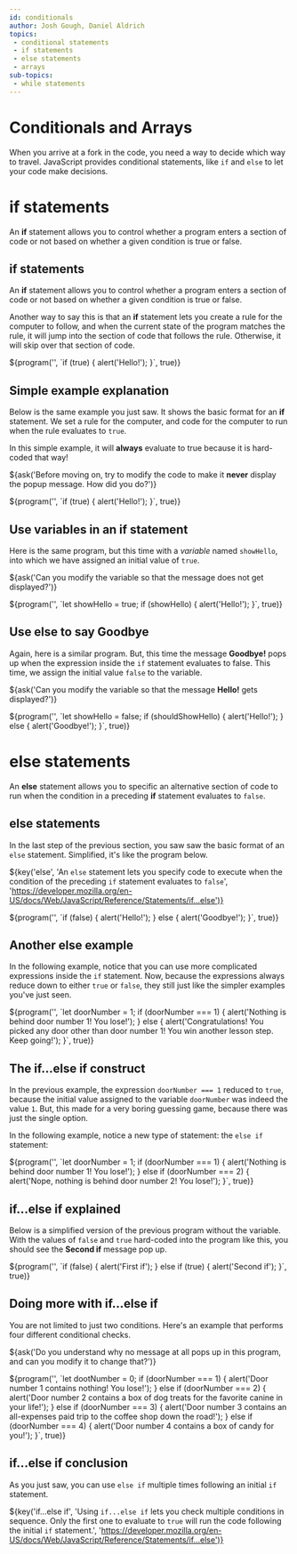 ```yaml
---
id: conditionals
author: Josh Gough, Daniel Aldrich
topics:
 - conditional statements
 - if statements
 - else statements
 - arrays
sub-topics:
 - while statements
---
```


# Conditionals and Arrays

When you arrive at a fork in the code, you need a way to decide which way to travel. JavaScript provides conditional statements, like `if` and `else` to let your code make decisions.
# if statements

An **if** statement allows you to control whether a program enters a section of code or not based on whether a given condition is true or false. 

## if statements

An **if** statement allows you to control whether a program enters a section of code or not based on whether a given condition is true or false.

Another way to say this is that an **if** statement lets you create a rule for the computer to follow, and when the current state of the program matches the rule, it will jump into the section of code that follows the rule. Otherwise, it will skip over that section of code.

${program('', \`if (true) {
	alert('Hello!');
}\`, true)}

## Simple example explanation

Below is the same example you just saw. It shows the basic format for an **if** statement. We set a rule for the computer, and code for the computer to run when the rule evaluates to `true`.

In this simple example, it will **always** evaluate to true because it is hard-coded that way!

${ask('Before moving on, try to modify the code to make it <b>never</b> display the popup message. How did you do?')}

${program('', \`if (true) {
	alert('Hello!');
}\`, true)}

## Use variables in an if statement

Here is the same program, but this time with a *variable* named `showHello`, into which we have assigned an initial value of `true`. 

${ask('Can you modify the variable so that the message does not get displayed?')}

${program('', \`let showHello = true;
if (showHello) {
	alert('Hello!');
}\`, true)}

## Use else to say Goodbye

Again, here is a similar program. But, this time the message **Goodbye!** pops up when the expression inside the `if` statement evaluates to false. This time, we assign the initial value `false` to the variable.

${ask('Can you modify the variable so that the message <b>Hello!</b> gets displayed?')}

${program('', \`let showHello = false;
if (shouldShowHello) {
	alert('Hello!');
} else {
	alert('Goodbye!');
}\`, true)}

# else statements

An **else** statement allows you to specific an alternative section of code to run when the condition in a preceding **if** statement evaluates to `false`.

## else statements

In the last step of the previous section, you saw saw the basic format of an `else` statement. Simplified, it's like the program below.

${key('else', 'An <code>else</code> statement lets you specify code to execute when the condition of the preceding <code>if</code> statement evaluates to <code>false</code>', 'https://developer.mozilla.org/en-US/docs/Web/JavaScript/Reference/Statements/if...else')}

${program('', \`if (false) {
	alert('Hello!');
} else {
	alert('Goodbye!');
}\`, true)}

## Another else example

In the following example, notice that you can use more complicated expressions inside the `if` statement. Now, because the expressions always reduce down to either `true` or `false`, they still just like the simpler examples you've just seen.

${program('', \`let doorNumber = 1;
if (doorNumber === 1) {
	alert('Nothing is behind door number 1! You lose!');
} else {
	alert('Congratulations! You picked any door other than door number 1! You win another lesson step. Keep going!');
}\`, true)}

## The if...else if construct

In the previous example, the expression `doorNumber === 1` reduced to `true`, because the initial value assigned to the variable `doorNumber` was indeed the value `1`. But, this made for a very boring guessing game, because there was just the single option.

In the following example, notice a new type of statement: the `else if` statement:

${program('', \`let doorNumber = 1;
if (doorNumber === 1) {
	alert('Nothing is behind door number 1! You lose!');
} else if (doorNumber === 2) {
	alert('Nope, nothing is behind door number 2! You lose!');
}\`, true)}

## if...else if explained

Below is a simplified version of the previous program without the variable. With the values of `false` and `true` hard-coded into the program like this, you should see the **Second if** message pop up.

${program('', \`if (false) {
	alert('First if');
} else if (true) {
	alert('Second if');
}\`, true)}

## Doing more with if...else if

You are not limited to just two conditions. Here's an example that performs four different conditional checks.

${ask('Do you understand why no message at all pops up in this program, and can you modify it to change that?')}

${program('', \`let dootNumber = 0;
if (doorNumber === 1) {
	alert('Door number 1 contains nothing! You lose!');
} else if (doorNumber === 2) {
	alert('Door number 2 contains a box of dog treats for the favorite canine in your life!');
} else if (doorNumber === 3) {
	alert('Door number 3 contains an all-expenses paid trip to the coffee shop down the road!');
} else if (doorNumber === 4) {
	alert('Door number 4 contains a box of candy for you!');
}\`, true)}

## if...else if conclusion

As you just saw, you can use `else if` multiple times following an initial `if` statement.

${key('if...else if', 'Using <code>if...else if</code> lets you check multiple conditions in sequence. Only the first one to evaluate to <code>true</code> will run the code following the initial <code>if</code> statement.', 'https://developer.mozilla.org/en-US/docs/Web/JavaScript/Reference/Statements/if...else')}
